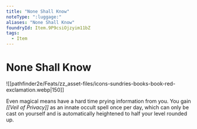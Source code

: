 ```yaml
---
title: "None Shall Know"
noteType: ":luggage:"
aliases: "None Shall Know"
foundryId: Item.9P9csiOjzyim11bZ
tags:
  - Item
---
```


# None Shall Know
![[pathfinder2e/Feats/zz_asset-files/icons-sundries-books-book-red-exclamation.webp|150]]

Even magical means have a hard time prying information from you. You gain _[[Veil of Privacy]]_ as an innate occult spell once per day, which can only be cast on yourself and is automatically heightened to half your level rounded up.
